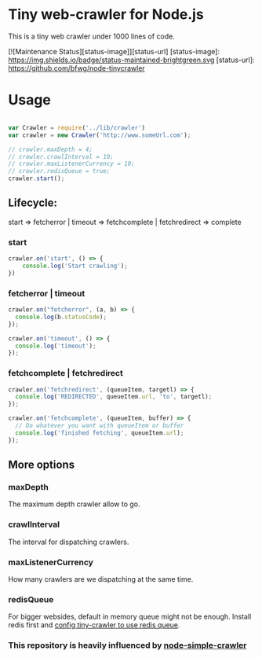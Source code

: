 # Tiny web-crawler for Node.js
This is a tiny web crawler under 1000 lines of code. 

[![Maintenance Status][status-image]][status-url]
[status-image]: https://img.shields.io/badge/status-maintained-brightgreen.svg
[status-url]: https://github.com/bfwg/node-tinycrawler
# Usage
```javascript

var Crawler = require('../lib/crawler')
var crawler = new Crawler('http://www.someUrl.com');

// crawler.maxDepth = 4;
// crawler.crawlInterval = 10;
// crawler.maxListenerCurrency = 10;
// crawler.redisQueue = true;
crawler.start();
```
## Lifecycle:
start => fetcherror | timeout => fetchcomplete | fetchredirect => complete

### start
```javascript
crawler.on('start', () => {
    console.log('Start crawling');
})
```

### fetcherror | timeout
```javascript
crawler.on("fetcherror", (a, b) => {
  console.log(b.statusCode);
});

crawler.on('timeout', () => {
  console.log('timeout');
});
```
### fetchcomplete | fetchredirect
```javascript
crawler.on('fetchredirect', (queueItem, targetl) => {
  console.log('REDIRECTED', queueItem.url, 'to', targetl);
});

crawler.on('fetchcomplete', (queueItem, buffer) => {
  // Do whatever you want with queueItem or buffer
  console.log('finished fetching', queueItem.url);
});
```

## More options

### maxDepth
The maximum depth crawler allow to go.

### crawlInterval
The interval for dispatching crawlers.

### maxListenerCurrency
How many crawlers are we dispatching at the same time.

### redisQueue
For bigger websides, default in memory queue might not be enough. 
Install redis first and [config tiny-crawler to use redis queue](https://github.com/bfwg/node-tinycrawler/blob/master/lib/redis-queue.js#L25).

### This repository is heavily influenced by [node-simple-crawler](https://github.com/cgiffard/node-simplecrawler)
